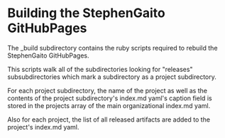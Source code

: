 # Building the StephenGaito GitHubPages

The _build subdirectory contains the ruby scripts required to rebuild 
the StephenGaito GitHubPages.

This scripts walk all of the subdirectories looking for "releases" 
subsubdirectories which mark a subdirectory as a project subdirectory.

For each project subdirectory, the name of the project as well as the 
contents of the project subdirectory's index.md yaml's caption field is 
stored in the projects array of the main organizational index.md yaml.

Also for each project, the list of all released artifacts are added to 
the project's index.md yaml.
